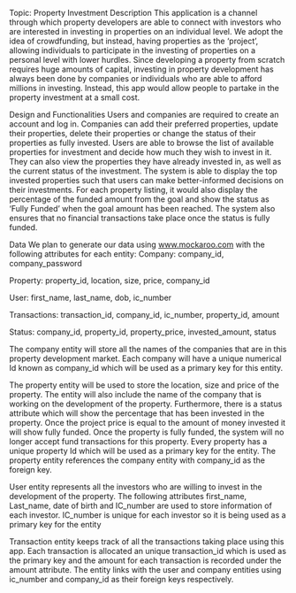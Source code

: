 Topic: Property Investment
Description
This application is a channel through which property developers are able to connect with investors who are interested in investing in properties on an individual level. 
We adopt the idea of crowdfunding, but instead, having properties as the ‘project’, allowing individuals to participate in the investing of properties on a personal level with lower hurdles. 
Since developing a property from scratch requires huge amounts of capital, investing in property development has always been done by companies or individuals who are able to afford millions in investing. Instead, this app would allow people to partake in the property investment at a small cost.


Design and Functionalities 
Users and companies are required to create an account and log in. 
Companies can add their preferred properties, update their properties, delete their properties or change the status of their properties as fully invested.
Users are able to browse the list of available properties for investment and decide how much they wish to invest in it. They can also view the properties they have already invested in, as well as the current status of the investment.
The system is able to display the top invested properties such that users can make better-informed decisions on their investments. For each property listing, it would also display the percentage of the funded amount from the goal and show the status as ‘Fully Funded’ when the goal amount has been reached. The system also ensures that no financial transactions take place once the status is fully funded.


Data
We plan to generate our data using www.mockaroo.com with the following attributes for each entity:
Company: company_id, company_password

Property: property_id, location, size, price, company_id

User: first_name, last_name, dob, ic_number  

Transactions: transaction_id, company_id, ic_number, property_id, amount

Status: company_id, property_id, property_price, invested_amount, status


The company entity will store all the names of the companies that are in this property development market. Each company will have a unique numerical Id known as  company_id which will be used as a primary key for this entity. 

The property entity will be used to store the location, size and price of the property. The entity will also include the name of the company that is working on the development of the property. Furthermore, there is a status attribute which will show the percentage that has been invested in the property. Once the project price is equal to the amount of money invested it will show fully funded. Once the property is fully funded, the system will no longer accept fund transactions for this property. Every property has a unique property Id which will be used as a primary key for the entity. The property entity references the company entity with company_id as the foreign key. 

User entity represents all the investors who are willing to invest in the development of the property. The following attributes first_name, Last_name, date of birth and IC_number are used to store information of each investor. IC_number is unique for each investor so it is being used as a primary key for the entity 

Transaction entity keeps track of all the transactions taking place using this app. Each transaction is allocated an unique transaction_id which is used as the primary key and the amount for each transaction is recorded under the amount attribute. The entity links with the user and company entities using ic_number and company_id as their foreign keys respectively. 
